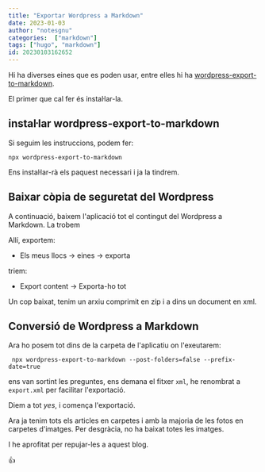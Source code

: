 ```yaml
---
title: "Exportar Wordpress a Markdown"
date: 2023-01-03
author: "notesgnu"
categories:  ["markdown"]
tags: ["hugo", "markdown"]
id: 20230103162652
---
```


Hi ha diverses eines que es poden usar, entre elles hi ha [wordpress-export-to-markdown](https://github.com/lonekorean/wordpress-export-to-markdown
). 

El primer que cal fer és instaŀlar-la.

## instaŀlar wordpress-export-to-markdown

Si seguim les instruccions, podem fer:

```
npx wordpress-export-to-markdown
```
Ens instaŀlar-rà els paquest necessari i ja la tindrem.

## Baixar còpia de seguretat del Wordpress
A continuació, baixem l'aplicació tot el contingut del Wordpress a Markdown. La trobem 

Allí, exportem:
- Els meus llocs → eines → exporta

triem:
- Export content → Exporta-ho tot

Un cop baixat, tenim un arxiu comprimit en zip  i a dins un document en xml.

## Conversió de Wordpress a Markdown
Ara ho posem tot dins de la carpeta de l'aplicatiu on l'exeutarem:

```
 npx wordpress-export-to-markdown --post-folders=false --prefix-date=true
```

ens van sortint les preguntes, ens demana el fitxer `xml`, he renombrat a `export.xml` per facilitar l'exportació.

Diem a tot *yes*, i comença l'exportació.

Ara ja tenim tots els articles en carpetes i amb la majoria de les fotos en carpetes d'imatges. Per desgràcia, no ha baixat totes les imatges.

I he aprofitat per repujar-les a aquest blog.

:+1: